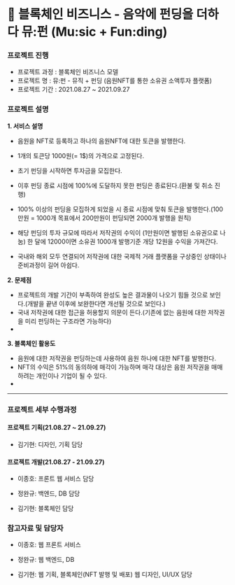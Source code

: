 # 🔗 블록체인 비즈니스 - 음악에 펀딩을 더하다 뮤:펀 (Mu:sic + Fun:ding)

### 프로젝트 진행

-   프로젝트 과정 :  블록체인 비즈니스 모델
-   프로젝트 명 : 뮤:펀 - 뮤직 + 펀딩 (음원NFT를 통한 소유권 소액투자 플랫폼)
-   프로젝트 기간 : 2021.08.27 ~ 2021.09.27 

### 프로젝트 설명

**1. 서비스 설명**
-   음원을 NFT로 등록하고 하나의 음원NFT에 대한 토큰을 발행한다.
-   1개의 토큰당 1000원(= 1$)의 가격으로 고정된다.
 
-   초기 펀딩을 시작하면 투자금을 모집한다.
-   이후 펀딩 종료 시점에 100%에 도달하지 못한 펀딩은 종료된다.(환불 및 취소 진행)
-   100% 이상의 펀딩을 모집하게 되었을 시 종료 시점에 맞춰 토큰을 발행한다.(100만원 = 1000개 목표에서 200만원이 펀딩되면 2000개 발행을 원칙)
 
-   해당 펀딩의 투자 규모에 따라서 저작권의 수익이 (1만원이면 발행된 소유권으로 나눔) 한 달에 12000이면 소유권 1000개 발행기준 개당 12원을 수익을 가져간다.
  
-   국내와 해외 모두 연결되어 저작권에 대한 국제적 거래 플랫폼을 구상중인 상태이나 준비과정이 길어 아쉽다.

**2. 문제점**

-   프로젝트의 개발 기간이 부족하여 완성도 높은 결과물이 나오기 힘들 것으로 보인다.(개발을 끝낸 이후에 보완한다면 개선될 것으로 보인다.)
-   국내 저작권에 대한 접근을 허용할지 의문이 든다.(기존에 없는 음원에 대한 저작권을 미리 펀딩하는 구조라면 가능하다)
-   

**3. 블록체인 활용도**
-   음원에 대한 저작권을 펀딩하는데 사용하여 음원 하나에 대한 NFT를 발행한다.
-   NFT의 수익은 51%의 동의하에 매각이 가능하며 매각 대상은 음원 저작권을 매매하려는 개인이나 기업이 될 수 있다.
-   

---

### 프로젝트 세부 수행과정

#### 프로젝트 기획(21.08.27 ~ 21.09.27)

-   김기현: 디자인, 기획 담당

#### 프로젝트 개발(21.08.27 - 21.09.27)

-   이종호: 프론트 웹 서비스 담당

-   정완규: 백엔드, DB 담당

-   김기현: 블록체인 담당

### 참고자료 및 담당자

-   이종호: 웹 프론트 서비스
 
-   정완규: 웹 백엔드, DB

-   김기현: 웹 기획, 블록체인(NFT 발행 및 배포) 웹 디자인, UI/UX 담당
